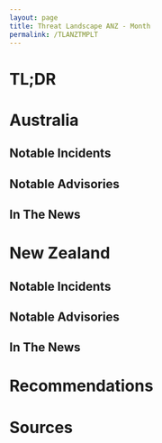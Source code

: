 ```yaml
---
layout: page
title: Threat Landscape ANZ - Month
permalink: /TLANZTMPLT
---
```


# TL;DR

# Australia
## Notable Incidents

## Notable Advisories

## In The News

# New Zealand
## Notable Incidents

## Notable Advisories

## In The News

# Recommendations

# Sources